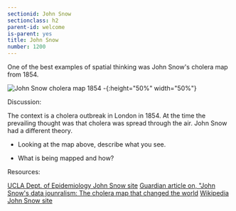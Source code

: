 ```yaml
---
sectionid: John Snow 
sectionclass: h2
parent-id: welcome
is-parent: yes
title: John Snow
number: 1200
---
```


One of the best examples of spatial thinking was John Snow's cholera map from 1854. 

![John Snow cholera map 1854 - ](https://raw.githubusercontent.com/vkcworkshops/introspatialmethods/gh-pages/img/johnsnowmap.png){:height="50%" width="50%"}

Discussion:

The context is a cholera outbreak in London in 1854. At the time the prevailing thought was that cholera was spread through the air. John Snow had a different theory.

- Looking at the map above, describe what you see.

- What is being mapped and how?





Resources:

[UCLA Dept. of Epidemiology John Snow site](https://www.ph.ucla.edu/epi/snow.html#MAPPING)
[Guardian article on, "John Snow's data jounralism: The cholera map that changed the world](https://www.theguardian.com/news/datablog/2013/mar/15/john-snow-cholera-map)
[Wikipedia John Snow site](https://en.wikipedia.org/wiki/John_Snow)


